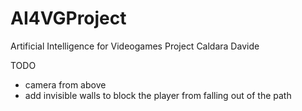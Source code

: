 # AI4VGProject
Artificial Intelligence for Videogames Project 
Caldara Davide

TODO
- camera from above
- add invisible walls to block the player from falling out of the path